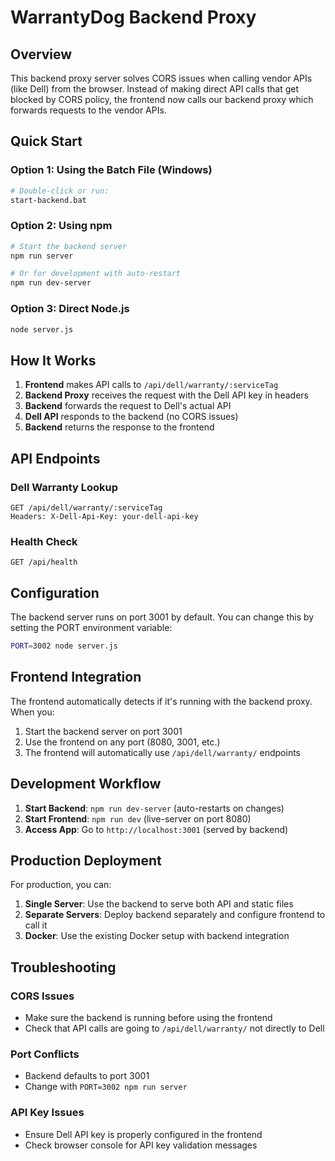 # WarrantyDog Backend Proxy

## Overview
This backend proxy server solves CORS issues when calling vendor APIs (like Dell) from the browser. Instead of making direct API calls that get blocked by CORS policy, the frontend now calls our backend proxy which forwards requests to the vendor APIs.

## Quick Start

### Option 1: Using the Batch File (Windows)
```bash
# Double-click or run:
start-backend.bat
```

### Option 2: Using npm
```bash
# Start the backend server
npm run server

# Or for development with auto-restart
npm run dev-server
```

### Option 3: Direct Node.js
```bash
node server.js
```

## How It Works

1. **Frontend** makes API calls to `/api/dell/warranty/:serviceTag`
2. **Backend Proxy** receives the request with the Dell API key in headers
3. **Backend** forwards the request to Dell's actual API
4. **Dell API** responds to the backend (no CORS issues)
5. **Backend** returns the response to the frontend

## API Endpoints

### Dell Warranty Lookup
```
GET /api/dell/warranty/:serviceTag
Headers: X-Dell-Api-Key: your-dell-api-key
```

### Health Check
```
GET /api/health
```

## Configuration

The backend server runs on port 3001 by default. You can change this by setting the PORT environment variable:

```bash
PORT=3002 node server.js
```

## Frontend Integration

The frontend automatically detects if it's running with the backend proxy. When you:

1. Start the backend server on port 3001
2. Use the frontend on any port (8080, 3001, etc.)
3. The frontend will automatically use `/api/dell/warranty/` endpoints

## Development Workflow

1. **Start Backend**: `npm run dev-server` (auto-restarts on changes)
2. **Start Frontend**: `npm run dev` (live-server on port 8080)
3. **Access App**: Go to `http://localhost:3001` (served by backend)

## Production Deployment

For production, you can:

1. **Single Server**: Use the backend to serve both API and static files
2. **Separate Servers**: Deploy backend separately and configure frontend to call it
3. **Docker**: Use the existing Docker setup with backend integration

## Troubleshooting

### CORS Issues
- Make sure the backend is running before using the frontend
- Check that API calls are going to `/api/dell/warranty/` not directly to Dell

### Port Conflicts
- Backend defaults to port 3001
- Change with `PORT=3002 npm run server`

### API Key Issues
- Ensure Dell API key is properly configured in the frontend
- Check browser console for API key validation messages

